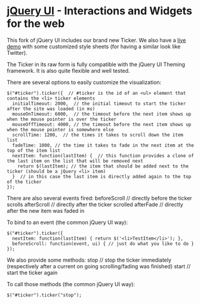 [jQuery UI](http://jqueryui.com/) - Interactions and Widgets for the web
================================

This fork of jQuery UI includes our brand new Ticker. We also have a [live demo](http://medihack.github.com/tickerdemo/) with some customized style sheets (for having a similar look like Twitter).

The Ticker in its raw form is fully compatible with the jQuery UI Theming framework. It is also quite flexible and well tested.

There are several options to easily customize the visualization:

    $("#ticker").ticker({  // #ticker is the id of an <ul> element that contains the <li> ticker elements
      initialTimeout: 2000,  // the initial timeout to start the ticker after the site was loaded (in ms)
      mouseOnTimeout: 6000,  // the timeout before the next item shows up when the mouse pointer is over the ticker
      mouseOffTimeout: 4000, // the timeout before the next item shows up when the mouse pointer is somewhere else
      scrollTime: 1200,  // the times it takes to scroll down the item list
      fadeTime: 1000, // the time it takes to fade in the next item at the top of the item list
      nextItem: function(lastItem) {  // this function provides a clone of the last item on the list that will be removed next
        return $(lastItem); // the item that should be added next to the ticker (should be a jQuery <li> item)
      }  // in this case the last item is directly added again to the top of the ticker
    });

There are also several events fired:
beforeScroll // directly before the ticker scrolls
afterScroll // directly after the ticker scrolled
afterFade // directly after the new item was faded in

To bind to an event (the common jQuery UI way):

    $("#ticker").ticker({
      nextItem: function(lastItem) { return $('<li>TestItem</li>'); },
      beforeScroll: function(event, ui) { // just do what you like to do }
    });

We also provide some methods:
stop // stop the ticker immediately (respectively after a current on going scrolling/fading was finished)
start // start the ticker again

To call those methods (the common jQuery UI way):

    $("#ticker").ticker("stop");